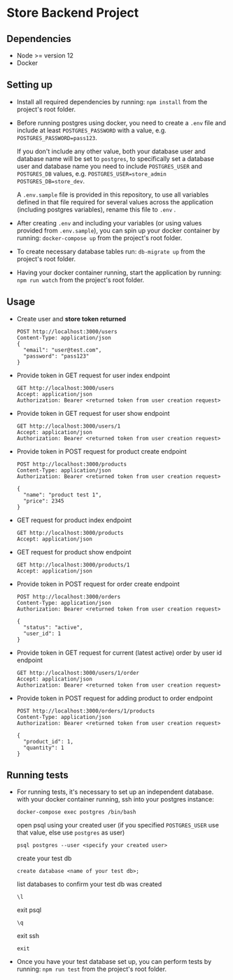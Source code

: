 # Store Backend Project

## Dependencies
- Node >= version 12
- Docker

## Setting up
- Install all required dependencies by running: `npm install` from the project's root folder.
- Before running postgres using docker, you need to create a `.env` file and include at least `POSTGRES_PASSWORD` with a value, e.g.
`POSTGRES_PASSWORD=pass123`. 
  
  If you don't include any other value, both your database user and database name will be set to `postgres`,
to specifically set a database user and database name you need to include `POSTGRES_USER` and `POSTGRES_DB` values, 
e.g. `POSTGRES_USER=store_admin` `POSTGRES_DB=store_dev`.

  A `.env.sample` file is provided in this repository, to use all variables defined in that file required for several values across 
  the application (including postgres variables), rename this file to `.env` .
- After creating `.env` and including your variables (or using values provided from `.env.sample`), you can spin up your 
  docker container by running: `docker-compose up` from the project's root folder.
- To create necessary database tables run: `db-migrate up` from the project's root folder.
- Having your docker container running, start the application by running: `npm run watch` from the project's root folder.

## Usage
- Create user and **store token returned**
  ```
  POST http://localhost:3000/users
  Content-Type: application/json
  {
    "email": "user@test.com",
    "password": "pass123"
  }
  ```
- Provide token in GET request for user index endpoint
  ```
  GET http://localhost:3000/users
  Accept: application/json
  Authorization: Bearer <returned token from user creation request>
  ```
- Provide token in GET request for user show endpoint
  ```
  GET http://localhost:3000/users/1
  Accept: application/json
  Authorization: Bearer <returned token from user creation request>
  ```
- Provide token in POST request for product create endpoint
  ```
  POST http://localhost:3000/products
  Content-Type: application/json
  Authorization: Bearer <returned token from user creation request>
  
  {
    "name": "product test 1",
    "price": 2345
  }
  ```
- GET request for product index endpoint
  ```
  GET http://localhost:3000/products
  Accept: application/json
  ```
- GET request for product show endpoint
  ```
  GET http://localhost:3000/products/1
  Accept: application/json
  ```
- Provide token in POST request for order create endpoint
  ```
  POST http://localhost:3000/orders
  Content-Type: application/json
  Authorization: Bearer <returned token from user creation request>
  
  {
    "status": "active",
    "user_id": 1
  }
  ```
- Provide token in GET request for current (latest active) order by user id endpoint
  ```
  GET http://localhost:3000/users/1/order
  Accept: application/json
  Authorization: Bearer <returned token from user creation request>
  ```
- Provide token in POST request for adding product to order endpoint
  ```
  POST http://localhost:3000/orders/1/products
  Content-Type: application/json
  Authorization: Bearer <returned token from user creation request>
  
  {
    "product_id": 1,
    "quantity": 1
  }
  ```

## Running tests
- For running tests, it's necessary to set up an independent database.
    with your docker container running, ssh into your postgres instance:
    ```
    docker-compose exec postgres /bin/bash
    ```
    
    open psql using your created user (if you specified `POSTGRES_USER` use that value, else use `postgres` as user)
    ```
    psql postgres --user <specify your created user>
    ```
    
    create your test db
    ```
    create database <name of your test db>;
    ```

    list databases to confirm your test db was created
    ```
    \l
    ```
    
    exit psql
    ```
    \q
    ```
    
    exit ssh
    ```
    exit
    ```
- Once you have your test database set up, you can perform tests by running: `npm run test` from the project's root folder.